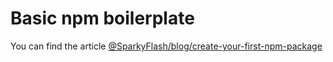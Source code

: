 # Basic npm boilerplate
 
 You can find the article <a href="http://www.sparkyflash.com/blog/create-your-first-npm-package" target="_blank">@SparkyFlash/blog/create-your-first-npm-package</a>